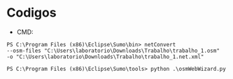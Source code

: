 # Codigos

- CMD:
```python:
PS C:\Program Files (x86)\Eclipse\Sumo\bin> netConvert 
--osm-files "C:\Users\laboratorio\Downloads\Trabalho\trabalho_1.osm"
-o "C:\Users\laboratorio\Downloads\Trabalho\trabalho_1.net.xml"
```

```python:
PS C:\Program Files (x86)\Eclipse\Sumo\tools> python .\osmWebWizard.py
```
